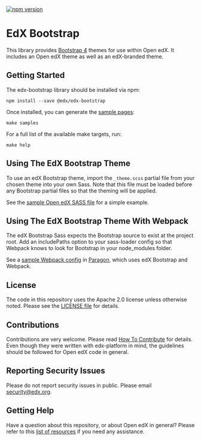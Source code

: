 [![npm version](https://badge.fury.io/js/%40edx%2Fedx-bootstrap.svg)](https://badge.fury.io/js/%40edx%2Fedx-bootstrap)

EdX Bootstrap
=============

This library provides [Bootstrap 4](https://v4-alpha.getbootstrap.com/) themes
for use within Open edX. It includes an Open edX theme as well as an edX-branded
theme.

Getting Started
---------------

The edx-bootstrap library should be installed via npm:

    npm install --save @edx/edx-bootstrap

Once installed, you can generate the
[sample pages](https://github.com/edx/edx-bootstrap/blob/master/samples):

    make samples

For a full list of the available make targets, run:

    make help

Using The EdX Bootstrap Theme
-----------------------------

To use an edX Bootstrap theme, import the ``_theme.scss`` partial file from
your chosen theme into your own Sass. Note that this file must be loaded before
any Bootstrap partial files so that the theming will be applied.

See the [sample Open edX SASS file](https://github.com/edx/edx-bootstrap/blob/master/samples/open-edx/sass/sample.scss)
for a simple example.

Using The EdX Bootstrap Theme With Webpack
------------------------------------------

The edX Bootstrap Sass expects the Bootstrap source to exist at the project root.
Add an includePaths option to your sass-loader config so that Webpack knows
to look for Bootstrap in your node_modules folder.

See a [sample Webpack config](https://github.com/edx/paragon/blob/master/webpack.config.js#L56)
in [Paragon](https://github.com/edx/paragon), which uses edX Bootstrap and
Webpack.

License
-------

The code in this repository uses the Apache 2.0 license unless otherwise noted.
Please see the [LICENSE file](https://github.com/edx/edx-bootstrap/blob/master/LICENSE)
for details.


## Contributions

Contributions are very welcome. Please read
[How To Contribute](https://github.com/edx/edx-platform/blob/master/CONTRIBUTING.rst)
for details. Even though they were written with edx-platform in mind, the
guidelines should be followed for Open edX code in general.

Reporting Security Issues
-------------------------

Please do not report security issues in public. Please email security@edx.org.

Getting Help
------------

Have a question about this repository, or about Open edX in general?  Please
refer to this [list of resources](https://open.edx.org/getting-help) if you need
any assistance.
